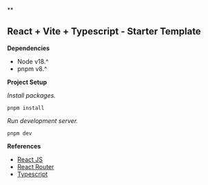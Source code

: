 **

## React + Vite + Typescript - Starter Template


**Dependencies** 

 - Node v18.^ 
 - pnpm v8.^

**Project Setup**

*Install packages.*
 ```
pnpm install
```

*Run development server.*
 ```
pnpm dev
```

**References**

- [React JS](https://react.dev/)
- [React Router](https://reactrouter.com/en/main)
- [Typescript](https://www.typescriptlang.org/)

